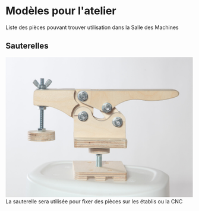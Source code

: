 # Modèles pour l'atelier
Liste des pièces pouvant trouver utilisation dans la Salle des Machines
## Sauterelles
![Sauterelle en bois](../images/2016/05/sauterelle.jpg)
La sauterelle sera utilisée pour fixer des pièces sur les établis ou la CNC
